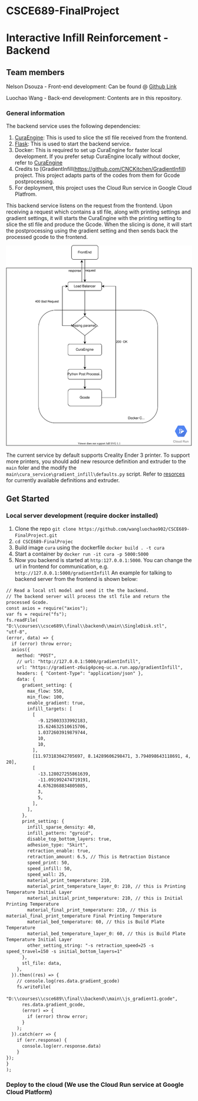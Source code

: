 # CSCE689-FinalProject
# Interactive Infill Reinforcement - Backend

## Team members
Nelson Dsouza - Front-end development: Can be found @ [Github Link](https://github.tamu.edu/dso-nelson/CSCE689-Final-Team-Pumpkin)

Luochao Wang - Back-end development: Contents are in this repository.

### General information
The backend service uses the following dependencies:
  1. [CuraEngine](https://github.com/Ultimaker/CuraEngine): This is used to slice the stl file received from the frontend.
  2. [Flask](https://flask.palletsprojects.com/en/1.1.x/): This is used to start the backend service.
  3. Docker: This is required to set up CuraEngine for faster local development. If you prefer setup CuraEngine locally without docker, refer to [CuraEngine](https://github.com/Ultimaker/CuraEngine)
  4. Credits to [GradientInfill(https://github.com/CNCKitchen/GradientInfill) project. This project adapts parts of the codes from them for Gcode postprocessing.
  5. For deployment, this project uses the Cloud Run service in Google Cloud Platfrom.

This backend service listens on the request from the frontend. Upon receiving a request which contains a stl file, along with printing settings and gradient settings, it will starts the CuraEngine with the printing setting to slice the stl file and produce the Gcode. When the slicing is done, it will start the postprocessing using the gradient setting and then sends back the processed gcode to the frontend.

![Diagram](flowchart.svg)

The current service by default supports Creality Ender 3 printer. To support more printers, you should add new resource definition and extruder to the `main` foler and the modify the `main\cura_service\gradient_infill\defaults.py` script. Refer to [resorces](https://github.com/Ultimaker/Cura/tree/master/resources) for currently available definitions and extruder.
## Get Started
### Local server development (require docker installed)
  1. Clone the repo `git clone https://github.com/wangluochao902/CSCE689-FinalProject.git`
  2. `cd CSCE689-FinalProjec`
  3. Build image `cura` using the dockerfile `docker build . -t cura`
  4. Start a container by `docker run -it cura -p 5000:5000`
  5. Now you backend is started at `http:127.0.0.1:5000`. You can change the url in frontend for communication, e.g. `http://127.0.0.1:5000/gradientInfill` 
  An example for talking to backend server from the frontend is shown below:
  ```
  // Read a local stl model and send it the the backend.
  // The backend server will process the stl file and return the processed Gcode.
  const axios = require("axios");
var fs = require("fs");
fs.readFile(
  "D:\\courses\\csce689\\final\\backend\\main\\SingleDisk.stl",
  "utf-8",
  (error, data) => {
    if (error) throw error;
    axios({
      method: "POST",
      // url: "http://127.0.0.1:5000/gradientInfill",
      url: "https://gradient-z6uig4pceq-uc.a.run.app/gradientInfill",
      headers: { "Content-Type": "application/json" },
      data: {
        gradient_setting: {
          max_flow: 550,
          min_flow: 100,
          enable_gradient: true,
          infill_targets: [
            [
              -9.125003333992183,
              15.624632510615706,
              1.0372603919879744,
              10,
              10,
            ],
            [11.973183042705697, 8.14289606298471, 3.794098643118691, 4, 20],
            [
              -13.128027255861639,
              -11.091992474719191,
              4.6762868834805085,
              3,
              5,
            ],
          ],
        },
        print_setting: {
          infill_sparse_density: 40,
          infill_pattern: "gyroid",
          disable_top_bottom_layers: true,
          adhesion_type: "Skirt",
          retraction_enable: true,
          retraction_amount: 6.5, // This is Retraction Distance
          speed_print: 50,
          speed_infill: 50,
          speed_wall: 25,
          material_print_temperature: 210,
          material_print_temperature_layer_0: 210, // this is Printing Temperature Initial Layer
          material_initial_print_temperature: 210, // this is Initial Printing Temperature
          material_final_print_temperature: 210, // this is material_final_print_temperature Final Printing Temperature
          material_bed_temperature: 60, // this is Build Plate Temperature
          material_bed_temperature_layer_0: 60, // this is Build Plate Temperature Initial Layer
          other_setting_string: "-s retraction_speed=25 -s speed_travel=150 -s initial_bottom_layers=1"
        },
        stl_file: data,
      },
    }).then((res) => {
      // console.log(res.data.gradient_gcode)
      fs.writeFile(
        "D:\\courses\\csce689\\final\\backend\\main\\js_gradient1.gcode",
        res.data.gradient_gcode,
        (error) => {
          if (error) throw error;
        }
      );
    }).catch(err => {
      if (err.response) {
        console.log(err.response.data)
      }
  });
  }
);
  ```
### Deploy to the cloud (We use the Cloud Run service at Google Cloud Platform)
